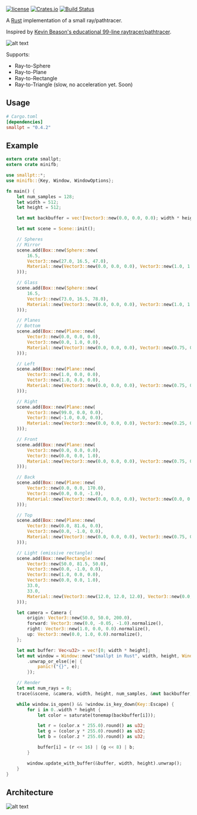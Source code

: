 [![license](https://img.shields.io/github/license/mashape/apistatus.svg)]()
[![Crates.io](https://img.shields.io/crates/v/smallpt.svg)](https://crates.io/crates/smallpt)
[![Build Status](https://travis-ci.org/zigguratvertigo/smallpt-rs.svg?branch=master)](https://travis-ci.org/zigguratvertigo/smallpt-rs)

A [Rust](https://www.rust-lang.org/) implementation of a small ray/pathtracer.

Inspired by [Kevin Beason's educational 99-line raytracer/pathtracer](http://www.kevinbeason.com/smallpt/).

![alt text](https://github.com/zigguratvertigo/smallpt-rs/blob/master/images/smallpt.png)

Supports:
- Ray-to-Sphere
- Ray-to-Plane
- Ray-to-Rectangle
- Ray-to-Triangle (slow, no acceleration yet. Soon)

Usage
-----

```toml
# Cargo.toml
[dependencies]
smallpt = "0.4.2"
```

Example
-------
```rust
extern crate smallpt;
extern crate minifb;

use smallpt::*;
use minifb::{Key, Window, WindowOptions};

fn main() {
    let num_samples = 128;
    let width = 512;
    let height = 512;

    let mut backbuffer = vec![Vector3::new(0.0, 0.0, 0.0); width * height];

    let mut scene = Scene::init();

    // Spheres
    // Mirror
    scene.add(Box::new(Sphere::new(
        16.5,
        Vector3::new(27.0, 16.5, 47.0),
        Material::new(Vector3::new(0.0, 0.0, 0.0), Vector3::new(1.0, 1.0, 1.0), BSDF::Mirror),
    )));

    // Glass
    scene.add(Box::new(Sphere::new(
        16.5,
        Vector3::new(73.0, 16.5, 78.0),
        Material::new(Vector3::new(0.0, 0.0, 0.0), Vector3::new(1.0, 1.0, 1.0), BSDF::Glass),
    )));

    // Planes
    // Bottom
    scene.add(Box::new(Plane::new(
        Vector3::new(0.0, 0.0, 0.0),
        Vector3::new(0.0, 1.0, 0.0),
        Material::new(Vector3::new(0.0, 0.0, 0.0), Vector3::new(0.75, 0.75, 0.75), BSDF::Diffuse),
    )));

    // Left
    scene.add(Box::new(Plane::new(
        Vector3::new(1.0, 0.0, 0.0),
        Vector3::new(1.0, 0.0, 0.0),
        Material::new(Vector3::new(0.0, 0.0, 0.0), Vector3::new(0.75, 0.25, 0.25), BSDF::Diffuse),
    )));

    // Right
    scene.add(Box::new(Plane::new(
        Vector3::new(99.0, 0.0, 0.0),
        Vector3::new(-1.0, 0.0, 0.0),
        Material::new(Vector3::new(0.0, 0.0, 0.0), Vector3::new(0.25, 0.25, 0.75), BSDF::Diffuse),
    )));

    // Front
    scene.add(Box::new(Plane::new(
        Vector3::new(0.0, 0.0, 0.0),
        Vector3::new(0.0, 0.0, 1.0),
        Material::new(Vector3::new(0.0, 0.0, 0.0), Vector3::new(0.75, 0.75, 0.75), BSDF::Diffuse),
    )));

    // Back
    scene.add(Box::new(Plane::new(
        Vector3::new(0.0, 0.0, 170.0),
        Vector3::new(0.0, 0.0, -1.0),
        Material::new(Vector3::new(0.0, 0.0, 0.0), Vector3::new(0.0, 0.0, 0.0), BSDF::Diffuse),
    )));

    // Top
    scene.add(Box::new(Plane::new(
        Vector3::new(0.0, 81.6, 0.0),
        Vector3::new(0.0, -1.0, 0.0),
        Material::new(Vector3::new(0.0, 0.0, 0.0), Vector3::new(0.75, 0.75, 0.75), BSDF::Diffuse),
    )));

    // Light (emissive rectangle)
    scene.add(Box::new(Rectangle::new(
        Vector3::new(50.0, 81.5, 50.0),
        Vector3::new(0.0, -1.0, 0.0),
        Vector3::new(1.0, 0.0, 0.0),
        Vector3::new(0.0, 0.0, 1.0),
        33.0,
        33.0,
        Material::new(Vector3::new(12.0, 12.0, 12.0), Vector3::new(0.0, 0.0, 0.0), BSDF::Diffuse),
    )));

    let camera = Camera {
        origin: Vector3::new(50.0, 50.0, 200.0),
        forward: Vector3::new(0.0, -0.05, -1.0).normalize(),
        right: Vector3::new(1.0, 0.0, 0.0).normalize(),
        up: Vector3::new(0.0, 1.0, 0.0).normalize(),
    };

    let mut buffer: Vec<u32> = vec![0; width * height];
    let mut window = Window::new("smallpt in Rust", width, height, WindowOptions::default())
        .unwrap_or_else(|e| {
            panic!("{}", e);
        });

    // Render
    let mut num_rays = 0;
    trace(&scene, &camera, width, height, num_samples, &mut backbuffer, &mut num_rays);

    while window.is_open() && !window.is_key_down(Key::Escape) {
        for i in 0..width * height {
            let color = saturate(tonemap(backbuffer[i]));

            let r = (color.x * 255.0).round() as u32;
            let g = (color.y * 255.0).round() as u32;
            let b = (color.z * 255.0).round() as u32;

            buffer[i] = (r << 16) | (g << 8) | b;
        }

        window.update_with_buffer(&buffer, width, height).unwrap();
    }
}
```

Architecture
------
![alt text](https://github.com/zigguratvertigo/smallpt-rs/blob/master/images/smallpt-uml.png)
